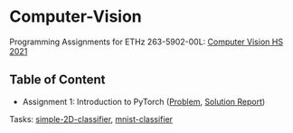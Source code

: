# Computer-Vision
Programming Assignments for ETHz 263-5902-00L: [Computer Vision HS 2021](https://cvg.ethz.ch/teaching/compvis/)

## Table of Content
* Assignment 1: Introduction to PyTorch ([Problem](https://github.com/MUYang99/Computer-Vision/blob/main/Assignment_Problems/Introduction%20to%20PyTorch.pdf), [Solution Report](https://github.com/MUYang99/Computer-Vision/blob/main/Reports/CV_Assignment1_YangMu.pdf))

Tasks: [simple-2D-classifier](https://github.com/MUYang99/Computer-Vision/tree/main/simple-2D-classifier), [mnist-classifier](https://github.com/MUYang99/Computer-Vision/tree/main/mnist-classifier)
